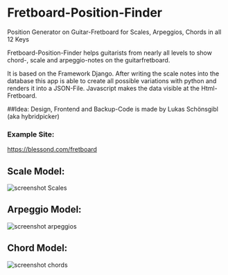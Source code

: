 # Fretboard-Position-Finder
Position Generator on  Guitar-Fretboard for Scales, Arpeggios, Chords in all 12 Keys

Fretboard-Position-Finder helps guitarists from nearly all levels to show chord-, scale and arpeggio-notes on the guitarfretboard.

It is based on the Framework Django. After writing the scale notes into the database this app is able to create all possible variations with python and renders it into a JSON-File. Javascript makes the data visible at the Html-Fretboard.

##Idea:
Design, Frontend and Backup-Code is made by Lukas Schönsgibl (aka hybridpicker)

### Example Site:
https://blessond.com/fretboard

## Scale Model:
![screenshot Scales](https://user-images.githubusercontent.com/40589021/59408897-52d81280-8db5-11e9-9e69-4e9bed6554ca.png)

## Arpeggio Model:
![screenshot arpeggios](https://user-images.githubusercontent.com/40589021/59409018-96328100-8db5-11e9-8dc3-7832861bc97d.png)

## Chord Model:
![screenshot chords](https://user-images.githubusercontent.com/40589021/59408925-64b9b580-8db5-11e9-836e-bda304ad5ad4.png)
